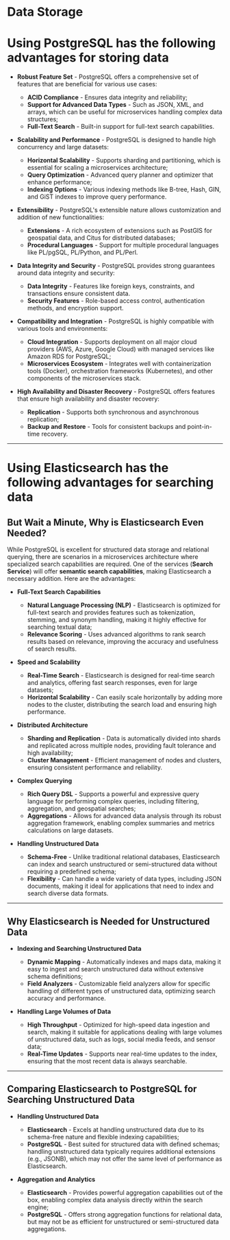 # Data Storage

# Using PostgreSQL has the following advantages for storing data

* **Robust Feature Set** - PostgreSQL offers a comprehensive set of features that are beneficial for various use cases:
  - **ACID Compliance** - Ensures data integrity and reliability;
  - **Support for Advanced Data Types** - Such as JSON, XML, and arrays, which can be useful for microservices handling complex data structures;
  - **Full-Text Search** - Built-in support for full-text search capabilities.
    
* **Scalability and Performance** - PostgreSQL is designed to handle high concurrency and large datasets:
  - **Horizontal Scalability** - Supports sharding and partitioning, which is essential for scaling a microservices architecture;
  - **Query Optimization** - Advanced query planner and optimizer that enhance performance;
  - **Indexing Options** - Various indexing methods like B-tree, Hash, GIN, and GiST indexes to improve query performance.

* **Extensibility** - PostgreSQL's extensible nature allows customization and addition of new functionalities:
  - **Extensions** - A rich ecosystem of extensions such as PostGIS for geospatial data, and Citus for distributed databases;
  - **Procedural Languages** - Support for multiple procedural languages like PL/pgSQL, PL/Python, and PL/Perl.

* **Data Integrity and Security** - PostgreSQL provides strong guarantees around data integrity and security:
  - **Data Integrity** - Features like foreign keys, constraints, and transactions ensure consistent data.
  - **Security Features** - Role-based access control, authentication methods, and encryption support.

* **Compatibility and Integration** - PostgreSQL is highly compatible with various tools and environments:
  - **Cloud Integration** - Supports deployment on all major cloud providers (AWS, Azure, Google Cloud) with managed services like Amazon RDS for PostgreSQL;
  - **Microservices Ecosystem** - Integrates well with containerization tools (Docker), orchestration frameworks (Kubernetes), and other components of the microservices stack.

* **High Availability and Disaster Recovery** - PostgreSQL offers features that ensure high availability and disaster recovery:
  - **Replication** - Supports both synchronous and asynchronous replication;
  - **Backup and Restore** - Tools for consistent backups and point-in-time recovery.

--- 

# Using Elasticsearch has the following advantages for searching data

## But Wait a Minute, Why is Elasticsearch Even Needed?

While PostgreSQL is excellent for structured data storage and relational querying, there are scenarios in a microservices architecture where specialized search capabilities are required. 
One of the services (**Search Service**) will offer **semantic search capabilities**, making Elasticsearch a necessary addition. Here are the advantages:

* **Full-Text Search Capabilities** 
  - **Natural Language Processing (NLP)** - Elasticsearch is optimized for full-text search and provides features such as tokenization, stemming, and synonym handling, making it highly effective for searching textual data;
  - **Relevance Scoring** - Uses advanced algorithms to rank search results based on relevance, improving the accuracy and usefulness of search results.

* **Speed and Scalability**
  - **Real-Time Search** - Elasticsearch is designed for real-time search and analytics, offering fast search responses, even for large datasets;
  - **Horizontal Scalability** - Can easily scale horizontally by adding more nodes to the cluster, distributing the search load and ensuring high performance.

* **Distributed Architecture** 
  - **Sharding and Replication** - Data is automatically divided into shards and replicated across multiple nodes, providing fault tolerance and high availability;
  - **Cluster Management** - Efficient management of nodes and clusters, ensuring consistent performance and reliability.

* **Complex Querying**
  - **Rich Query DSL** - Supports a powerful and expressive query language for performing complex queries, including filtering, aggregation, and geospatial searches;
  - **Aggregations** - Allows for advanced data analysis through its robust aggregation framework, enabling complex summaries and metrics calculations on large datasets.

* **Handling Unstructured Data**
  - **Schema-Free** - Unlike traditional relational databases, Elasticsearch can index and search unstructured or semi-structured data without requiring a predefined schema;
  - **Flexibility** - Can handle a wide variety of data types, including JSON documents, making it ideal for applications that need to index and search diverse data formats.

--- 

## Why Elasticsearch is Needed for Unstructured Data

* **Indexing and Searching Unstructured Data**
  - **Dynamic Mapping** - Automatically indexes and maps data, making it easy to ingest and search unstructured data without extensive schema definitions;
  - **Field Analyzers** - Customizable field analyzers allow for specific handling of different types of unstructured data, optimizing search accuracy and performance.

* **Handling Large Volumes of Data**
  - **High Throughput** - Optimized for high-speed data ingestion and search, making it suitable for applications dealing with large volumes of unstructured data, such as logs, social media feeds, and sensor data;
  - **Real-Time Updates** - Supports near real-time updates to the index, ensuring that the most recent data is always searchable.

--- 

## Comparing Elasticsearch to PostgreSQL for Searching Unstructured Data

* **Handling Unstructured Data**
  - **Elasticsearch** - Excels at handling unstructured data due to its schema-free nature and flexible indexing capabilities;
  - **PostgreSQL** - Best suited for structured data with defined schemas; handling unstructured data typically requires additional extensions (e.g., JSONB), which may not offer the same level of performance as Elasticsearch.

* **Aggregation and Analytics**
  - **Elasticsearch** - Provides powerful aggregation capabilities out of the box, enabling complex data analysis directly within the search engine;
  - **PostgreSQL** - Offers strong aggregation functions for relational data, but may not be as efficient for unstructured or semi-structured data aggregations.

